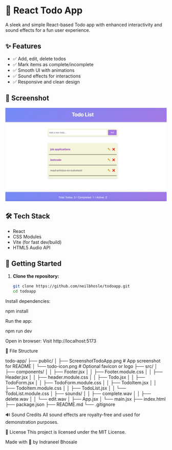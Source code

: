 # 📝 React Todo App

A sleek and simple React-based Todo app with enhanced interactivity and sound effects for a fun user experience.

## ✨ Features

- ✅ Add, edit, delete todos
- ✅ Mark items as complete/incomplete
- ✅ Smooth UI with animations
- ✅ Sound effects for interactions
- ✅ Responsive and clean design

## 📸 Screenshot

![Screenshot of the Todo App](https://raw.githubusercontent.com/neilbhosle/todoapp/main/public/ScreenshotTodoApp.png)


## 🛠️ Tech Stack

- React
- CSS Modules
- Vite (for fast dev/build)
- HTML5 Audio API

## 🚀 Getting Started

1. **Clone the repository:**

   ```bash
   git clone https://github.com/neilbhosle/todoapp.git
   cd todoapp

Install dependencies:

npm install

Run the app:

npm run dev

Open in browser: Visit http://localhost:5173


📁 File Structure

todo-app/
├── public/
│   ├── ScreenshotTodoApp.png   # App screenshot for README
│   └── todo-icon.png           # Optional favicon or logo
├── src/
│   ├── components/
│   │   ├── Footer.jsx
│   │   ├── Footer.module.css
│   │   ├── Header.jsx
│   │   ├── header.module.css
│   │   ├── Todo.jsx
│   │   ├── TodoForm.jsx
│   │   ├── TodoForm.module.css
│   │   ├── TodoItem.jsx
│   │   ├── TodoItem.module.css
│   │   ├── TodoList.jsx
│   │   └── TodoList.module.css
│   ├── sounds/
│   │   ├── complete.wav
│   │   ├── delete.wav
│   │   └── edit.wav
│   ├── App.jsx
│   └── main.jsx
├── index.html
├── package.json
├── README.md
└── .gitignore


🔊 Sound Credits
All sound effects are royalty-free and used for demonstration purposes.


📃 License
This project is licensed under the MIT License.


Made with 💙 by Indraneel Bhosale
